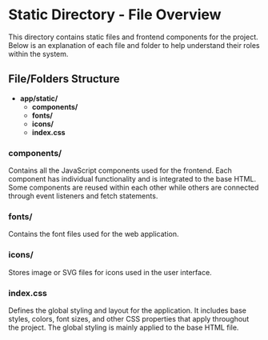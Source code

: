 # Static Directory - File Overview

This directory contains static files and frontend components for the project. Below is an explanation of each file and folder to help understand their roles within the system.

## File/Folders Structure
- **app/static/**
  - **components/**
  - **fonts/**
  - **icons/**
  - **index.css**

### **components/**
Contains all the JavaScript components used for the frontend. Each component has individual functionality and is integrated to the base HTML. Some components are reused within each other while others are connected through event listeners and fetch statements.

### **fonts/**
Contains the font files used for the web application.

### **icons/**
Stores image or SVG files for icons used in the user interface.

### **index.css**
Defines the global styling and layout for the application. It includes base styles, colors, font sizes, and other CSS properties that apply throughout the project. The global styling is mainly applied to the base HTML file.

